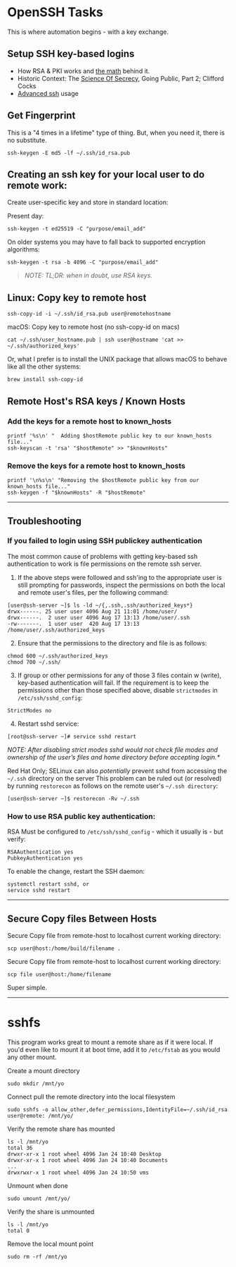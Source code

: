 # OpenSSH Tasks

This is where automation begins - with a key exchange. 

## Setup SSH key-based logins
* How RSA & PKI works and [the math] behind it.
* Historic Context: The [Science Of Secrecy], Going Public, Part 2; Clifford Cocks
* [Advanced ssh] usage

## Get Fingerprint

This is a "4 times in a lifetime" type of thing. But, when you need it, there is no substitute.

`ssh-keygen -E md5 -lf ~/.ssh/id_rsa.pub`

## Creating an ssh key for your local user to do remote work:

Create user-specific key and store in standard location:

Present day:

```shell
ssh-keygen -t ed25519 -C "purpose/email_add"
```

On older systems you may have to fall back to supported encryption algorithms:

```shell
ssh-keygen -t rsa -b 4096 -C "purpose/email_add"
```

> _NOTE: TL;DR: when in doubt, use RSA keys._


## Linux: Copy key to remote host

```shell
ssh-copy-id -i ~/.ssh/id_rsa.pub user@remotehostname
```

macOS: Copy key to remote host (no ssh-copy-id on macs)

```shell
cat ~/.ssh/user_hostname.pub | ssh user@hostname 'cat >> ~/.ssh/authorized_keys'
```

Or, what I prefer is to install the UNIX package that allows macOS to behave like all the other systems:

```shell
brew install ssh-copy-id 
```

## Remote Host's RSA keys / Known Hosts

### Add the keys for a remote host to known_hosts

```shell
printf '%s\n' "  Adding $hostRemote public key to our known_hosts file..."
ssh-keyscan -t 'rsa' "$hostRemote" >> "$knownHosts"
```

### Remove the keys for a remote host to known_hosts

```shell
printf '\n%s\n' "Removing the $hostRemote public key from our known_hosts file..."
ssh-keygen -f "$knownHosts" -R "$hostRemote"
```

---

## Troubleshooting

### If you failed to login using SSH publickey authentication

The most common cause of problems with getting key-based ssh authentication to work is file permissions on the remote ssh server.

1) If the above steps were followed and ssh'ing to the appropriate user is still prompting for passwords, inspect the permissions on both the local and remote user's files, per the following command:

```shell
[user@ssh-server ~]$ ls -ld ~/{,.ssh,.ssh/authorized_keys*}
drwx------. 25 user user 4096 Aug 21 11:01 /home/user/
drwx------.  2 user user 4096 Aug 17 13:13 /home/user/.ssh
-rw-------.  1 user user  420 Aug 17 13:13 /home/user/.ssh/authorized_keys
```

2) Ensure that the permissions to the directory and file is as follows:

```shell
chmod 600 ~/.ssh/authorized_keys
chmod 700 ~/.ssh/
```

3) If group or other permissions for any of those 3 files contain w (write), key-based authentication will fail. If the requirement is to keep the permissions other than those specified above, disable `strictmodes` in `/etc/ssh/sshd_config`:

`StrictModes no`

4) Restart sshd service:

```shell
[root@ssh-server ~]# service sshd restart
```

_NOTE: After disabling strict modes sshd would not check file modes and ownership of the user’s files and home directory before accepting login.*_

Red Hat Only; SELinux can also _potentially_ prevent sshd from accessing the `~/.ssh` directory on the server
This problem can be ruled out (or resolved) by running `restorecon` as follows on the remote user's `~/.ssh directory`:

```shell
[user@ssh-server ~]$ restorecon -Rv ~/.ssh
```

### How to use RSA public key authentication:

RSA Must be configured to `/etc/ssh/sshd_config` - which it usually is - but verify:

```shell
RSAAuthentication yes
PubkeyAuthentication yes
```

To enable the change, restart the SSH daemon:

```shell
systemctl restart sshd, or
service sshd restart
```

---

## Secure Copy files Between Hosts

Secure Copy file from remote-host to localhost current working directory:

```shell
scp user@host:/home/build/filename .
```

Secure Copy file from remote-host to localhost current working directory:

```shell
scp file user@host:/home/filename
```

Super simple.

---

# sshfs

This program works great to mount a remote share as if it were local. If you'd even like to mount it at boot time, add it to `/etc/fstab` as you would any other mount.

Create a mount directory

`sudo mkdir /mnt/yo`

Connect pull the remote directory into the local filesystem

`sudo sshfs -o allow_other,defer_permissions,IdentityFile=~/.ssh/id_rsa user@remote: /mnt/yo/`

Verify the remote share has mounted

```shell
ls -l /mnt/yo
total 36
drwxr-xr-x 1 root wheel 4096 Jan 24 10:40 Desktop
drwxr-xr-x 1 root wheel 4096 Jan 24 10:40 Documents
...
drwxrwxr-x 1 root wheel 4096 Jan 24 10:50 vms
```

Unmount when done

```shell
sudo umount /mnt/yo/
```

Verify the share is unmounted

```shell
ls -l /mnt/yo
total 0
```

Remove the local mount point

```shell
sudo rm -rf /mnt/yo
```

[the math]:https://youtu.be/q7E1VDOKryc?t=271
[Science Of Secrecy]:https://youtu.be/oR0_LPbWxe4
[Advanced ssh]:https://fedoramagazine.org/fedora-28-better-smart-card-support-openssh/
[RSA vs. DSA]:https://docs.google.com/document/d/18r-GQryX9imXMURP9EFvBQ6KFVI5_JkDX0iEMFn0sK4/edit#heading=h.dz6pm9c3wob1